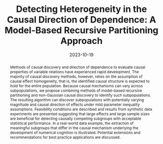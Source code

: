 ---
title: "Detecting Heterogeneity in the Causal Direction of Dependence: A Model-Based Recursive Partitioning Approach"
authors:
- W Wiedermann
- B Zhang
- D Shi
date: "2023-10-19"
doi: "https://doi.org/10.3758/s13428-023-02253-8"

publication_types: ["journal-article"]

publication: "*Behavior Research Methods, 56*(4), 2711-2730*"
abstract: Methods of causal discovery and direction of dependence to evaluate causal properties of variable relations have experienced rapid development. The majority of causal discovery methods, however, relies on the assumption of causal effect homogeneity, that is, the identified causal structure is expected to hold for the entire population. Because causal mechanisms can vary across subpopulations, we propose combining methods of model-based recursive partitioning and non-Gaussian causal discovery to identify such subpopulations. The resulting algorithm can discover subpopulations with potentially varying magnitude and causal direction of effects under mild parameter inequality assumptions. Feasibility conditions are described and results from synthetic data experiments are presented suggesting that large effects and large sample sizes are beneficial for detecting causally competing subgroups with acceptable statistical performance. In a real-world data example, the extraction of meaningful subgroups that differ in the causal mechanism underlying the development of numerical cognition is illustrated. Potential extensions and recommendations for best practice applications are discussed.

---